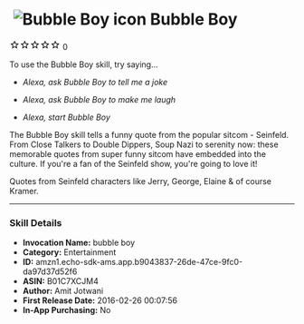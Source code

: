 # &nbsp;<img src="https://github.com/dale3h/alexa-skills-list/raw/master/skills/bubble-boy/B01C7XCJM4/app_icon" alt="Bubble Boy icon" width="36"> Bubble Boy
![0 stars](../../../images/ic_star_border_black_18dp_1x.png)![0 stars](../../../images/ic_star_border_black_18dp_1x.png)![0 stars](../../../images/ic_star_border_black_18dp_1x.png)![0 stars](../../../images/ic_star_border_black_18dp_1x.png)![0 stars](../../../images/ic_star_border_black_18dp_1x.png) 0

To use the Bubble Boy skill, try saying...

* *Alexa, ask Bubble Boy to tell me a joke*

* *Alexa, ask Bubble Boy to make me laugh*

* *Alexa, start Bubble Boy*

The Bubble Boy skill tells a funny quote from the popular sitcom - Seinfeld. From Close Talkers to Double Dippers, Soup Nazi to serenity now: these memorable quotes from super funny sitcom have embedded into the culture. If you're a fan of the Seinfeld show, you're going to love it!

Quotes from Seinfeld characters like Jerry, George, Elaine & of course Kramer.

***

### Skill Details

* **Invocation Name:** bubble boy
* **Category:** Entertainment
* **ID:** amzn1.echo-sdk-ams.app.b9043837-26de-47ce-9fc0-da97d37d52f6
* **ASIN:** B01C7XCJM4
* **Author:** Amit Jotwani
* **First Release Date:** 2016-02-26 00:07:56
* **In-App Purchasing:** No

